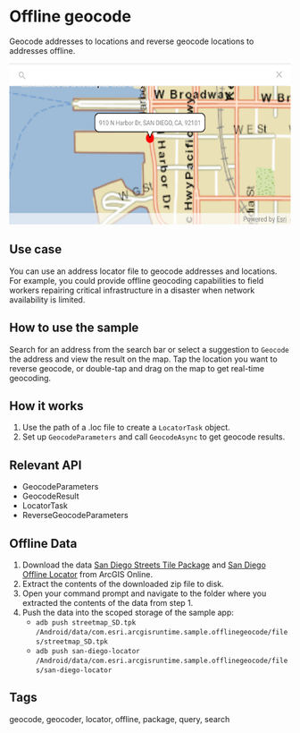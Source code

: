 # Offline geocode

Geocode addresses to locations and reverse geocode locations to addresses offline.

![Image of offline geocode](offline-geocode.png)

## Use case

You can use an address locator file to geocode addresses and locations. For example, you could provide offline geocoding capabilities to field workers repairing critical infrastructure in a disaster when network availability is limited.

## How to use the sample

Search for an address from the search bar or select a suggestion to `Geocode` the address and view the result on the map. Tap the location you want to reverse geocode, or double-tap and drag on the map to get real-time geocoding.

## How it works

1. Use the path of a .loc file to create a `LocatorTask` object.
2. Set up `GeocodeParameters` and call `GeocodeAsync` to get geocode results.

## Relevant API

* GeocodeParameters
* GeocodeResult
* LocatorTask
* ReverseGeocodeParameters

## Offline Data

1. Download the data [San Diego Streets Tile Package](http://www.arcgis.com/home/item.html?id=1330ab96ac9c40a49e59650557f2cd63) and [San Diego Offline Locator](http://www.arcgis.com/home/item.html?id=344e3b12368543ef84045ef9aa3c32ba) from ArcGIS Online.
2. Extract the contents of the downloaded zip file to disk.
3. Open your command prompt and navigate to the folder where you extracted the contents of the data from step 1.
4. Push the data into the scoped storage of the sample app:
 	* `adb push streetmap_SD.tpk /Android/data/com.esri.arcgisruntime.sample.offlinegeocode/files/streetmap_SD.tpk`
	* `adb push san-diego-locator /Android/data/com.esri.arcgisruntime.sample.offlinegeocode/files/san-diego-locator`

## Tags

geocode, geocoder, locator, offline, package, query, search
